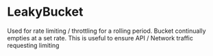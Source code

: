 LeakyBucket
===========

Used for rate limiting / throttling for a rolling period. Bucket continually empties at a set rate. This is useful to ensure API / Network traffic requesting limiting